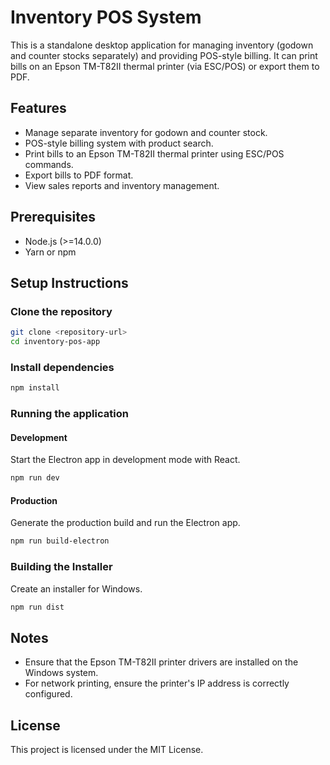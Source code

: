 # Inventory POS System

This is a standalone desktop application for managing inventory (godown and counter stocks separately) and providing POS-style billing. It can print bills on an Epson TM-T82II thermal printer (via ESC/POS) or export them to PDF.

## Features
- Manage separate inventory for godown and counter stock.
- POS-style billing system with product search.
- Print bills to an Epson TM-T82II thermal printer using ESC/POS commands.
- Export bills to PDF format.
- View sales reports and inventory management.

## Prerequisites
- Node.js (>=14.0.0)
- Yarn or npm

## Setup Instructions

### Clone the repository
```bash
git clone <repository-url>
cd inventory-pos-app
```

### Install dependencies
```bash
npm install
```

### Running the application

#### Development
Start the Electron app in development mode with React.
```bash
npm run dev
```

#### Production
Generate the production build and run the Electron app.
```bash
npm run build-electron
```

### Building the Installer
Create an installer for Windows.
```bash
npm run dist
```

## Notes
- Ensure that the Epson TM-T82II printer drivers are installed on the Windows system.
- For network printing, ensure the printer's IP address is correctly configured.

## License
This project is licensed under the MIT License.
